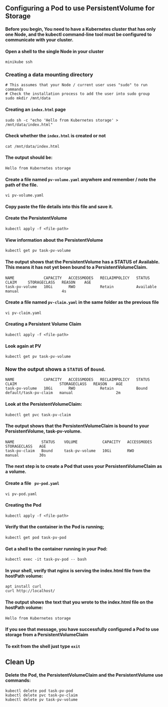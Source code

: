 ## Configuring a Pod to use PersistentVolume for Storage

#### Before you begin, You need to have a Kubernetes cluster that has only one Node, and the kubectl command-line tool must be configured to communicate with your cluster. 


#### Open a shell to the single Node in your cluster
```
minikube ssh
```
### Creating a data mounting directory

```
# This assumes that your Node / current user uses "sudo" to run commands
# Check the installation process to add the user into sudo group
sudo mkdir /mnt/data
```

#### Creating an ```index.html``` page 
```
sudo sh -c "echo 'Hello from Kubernetes storage' > /mnt/data/index.html"
```

#### Check whether the ```index.html``` is created or not
```
cat /mnt/data/index.html
```

#### The output should be:
```
Hello from Kubernetes storage
```

#### Create a file named ```pv-volume.yaml``` anywhere and remember / note the path of the file. 

```
vi pv-volume.yaml
```
#### Copy paste the file details into this file and save it. 

#### Create the PersistentVolume
```
kubectl apply -f <file-path>
```

#### View information about the PersistentVolume
```
kubectl get pv task-pv-volume
```

#### The output shows that the PersistentVolume has a STATUS of Available. This means it has not yet been bound to a PersistentVolumeClaim.
```
NAME             CAPACITY   ACCESSMODES   RECLAIMPOLICY   STATUS      CLAIM     STORAGECLASS   REASON    AGE
task-pv-volume   10Gi       RWO           Retain          Available             manual                   4s
```


#### Create a file named ```pv-claim.yaml``` in the same folder as the previous file
```
vi pv-claim.yaml
```

#### Creating a Persistent Volume Claim
```
kubectl apply -f <file-path>
```

#### Look again at PV 
```
kubectl get pv task-pv-volume
```
### Now the output shows a ```STATUS``` of ```Bound```.
```
NAME             CAPACITY   ACCESSMODES   RECLAIMPOLICY   STATUS    CLAIM                   STORAGECLASS   REASON    AGE
task-pv-volume   10Gi       RWO           Retain          Bound     default/task-pv-claim   manual                   2m
```
#### Look at the PersistentVolumeClaim:
```
kubectl get pvc task-pv-claim
```
#### The output shows that the PersistentVolumeClaim is bound to your PersistentVolume, task-pv-volume.
```
NAME            STATUS    VOLUME           CAPACITY   ACCESSMODES   STORAGECLASS   AGE
task-pv-claim   Bound     task-pv-volume   10Gi       RWO           manual         30s
```

#### The next step is to create a Pod that uses your PersistentVolumeClaim as a volume.

#### Create a file ``` pv-pod.yaml```

```
vi pv-pod.yaml
```

#### Creating the Pod
```
kubectl apply -f <file-path>
```

#### Verify that the container in the Pod is running;
```
kubectl get pod task-pv-pod
```
#### Get a shell to the container running in your Pod:
```
kubectl exec -it task-pv-pod -- bash
```
#### In your shell, verify that nginx is serving the index.html file from the hostPath volume:

```
apt install curl
curl http://localhost/
```
#### The output shows the text that you wrote to the index.html file on the hostPath volume:
```
Hello from Kubernetes storage
```
#### If you see that message, you have successfully configured a Pod to use storage from a PersistentVolumeClaim

#### To exit from the shell just type ```exit```

## Clean Up

#### Delete the Pod, the PersistentVolumeClaim and the PersistentVolume use commands: 
```
kubectl delete pod task-pv-pod
kubectl delete pvc task-pv-claim
kubectl delete pv task-pv-volume
```
